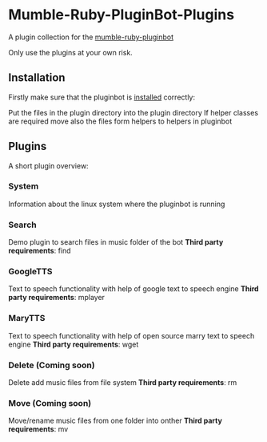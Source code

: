 # Mumble-Ruby-PluginBot-Plugins
A plugin collection for the [mumble-ruby-pluginbot](https://github.com/Shadowsith/mumble-ruby-pluginbot)

Only use the plugins at your own risk.

## Installation
Firstly make sure that the pluginbot is [installed](http://mumble-ruby-pluginbot.readthedocs.io/en/master/installation_howto.html) correctly: 

Put the files in the plugin directory into the plugin directory 
If helper classes are required move also the files form helpers to helpers in pluginbot

## Plugins
A short plugin overview:

### System
Information about the linux system where the pluginbot is running

### Search
Demo plugin to search files in music folder of the bot
**Third party requirements**: find 

### GoogleTTS
Text to speech functionality with help of google text to speech engine
**Third party requirements**: mplayer 

### MaryTTS
Text to speech functionality with help of open source marry text to speech engine
**Third party requirements**: wget

### Delete (Coming soon)
Delete add music files from file system
**Third party requirements**: rm

### Move (Coming soon)
Move/rename music files from one folder into onther 
**Third party requirements**: mv
